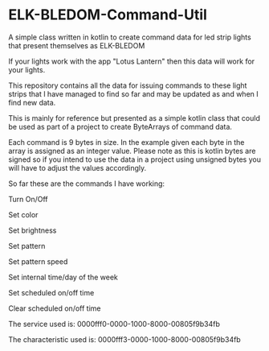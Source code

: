 # ELK-BLEDOM-Command-Util
A simple class written in kotlin to create command data for led strip 
lights that present themselves as ELK-BLEDOM

If your lights work with the app "Lotus Lantern" then this data will
work for your lights.

This repository contains all the data for issuing commands to
these light strips that I have managed to find so far and may
be updated as and when I find new data.

This is mainly for reference but presented as a simple kotlin class 
that could be used as part of a project to create ByteArrays of command
data.

Each command is 9 bytes in size. In the example given each byte in the array
is assigned as an integer value. Please note as this is kotlin bytes are
signed so if you intend to use the data in a project using unsigned bytes 
you will have to adjust the values accordingly.

So far these are the commands I have working:

Turn On/Off

Set color

Set brightness

Set pattern

Set pattern speed

Set internal time/day of the week

Set scheduled on/off time

Clear scheduled on/off time


The service used is: 0000fff0-0000-1000-8000-00805f9b34fb

The characteristic used is: 0000fff3-0000-1000-8000-00805f9b34fb
